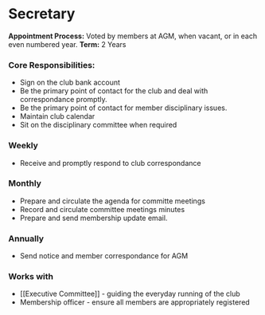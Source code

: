 # Secretary

**Appointment Process:** Voted by members at AGM, when vacant, or in each even numbered year.
**Term:** 2 Years

### Core Responsibilities:
- Sign on the club bank account
- Be the primary point of contact for the club and deal with correspondance promptly.
- Be the primary point of contact for member disciplinary issues.
- Maintain club calendar
- Sit on the disciplinary committee when required

### Weekly
- Receive and promptly respond to club correspondance

### Monthly
- Prepare and circulate the agenda for committe meetings
- Record and circulate committee meetings minutes
- Prepare and send membership update email.

### Annually
- Send notice and member correspondance for AGM

### Works with
- [[Executive Committee]] - guiding the everyday running of the club
- Membership officer - ensure all members are appropriately registered
